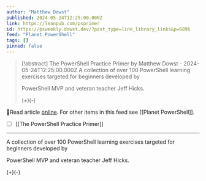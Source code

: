 ```yaml
---
author: "Matthew Dowst"
published: 2024-05-24T12:25:00.000Z
link: https://leanpub.com/psprimer
id: https://psweekly.dowst.dev/?post_type=link_library_links&p=6896
feed: "Planet PowerShell"
tags: []
pinned: false
---
```

> [!abstract] The PowerShell Practice Primer by Matthew Dowst - 2024-05-24T12:25:00.000Z
> A collection of over 100 PowerShell learning exercises targeted for beginners developed by
> 
> PowerShell MVP and veteran teacher Jeff Hicks.
> 
> (+)(-)

🔗Read article [online](https://leanpub.com/psprimer). For other items in this feed see [[Planet PowerShell]].

- [ ] [[The PowerShell Practice Primer]]
- - -
A collection of over 100 PowerShell learning exercises targeted for beginners developed by

PowerShell MVP and veteran teacher Jeff Hicks.

(+)(-)
